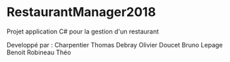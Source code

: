 # RestaurantManager2018
Projet application C# pour la gestion d'un restaurant

Developpé par :
Charpentier Thomas
Debray Olivier
Doucet Bruno
Lepage Benoit
Robineau Théo
